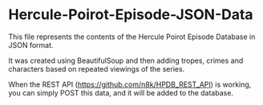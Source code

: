 # Hercule-Poirot-Episode-JSON-Data

This file represents the contents of the Hercule Poirot Episode Database in JSON format.

It was created using BeautifulSoup and then adding tropes, crimes and characters based on repeated viewings of the series. 

When the REST API (https://github.com/n8k/HPDB_REST_API) is working, you can simply POST this data, and it will be added to the database.
